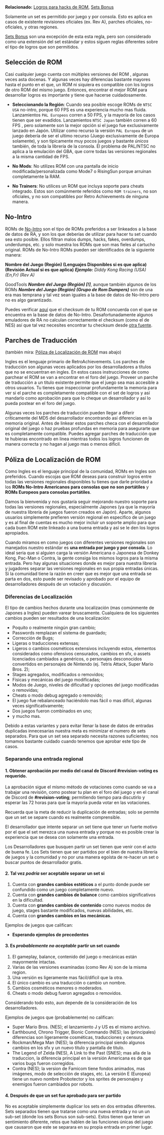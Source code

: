 **Relacionado:** [Logros para hacks de ROM](Achievements-for-ROM-hacks-es), [Sets Bonus](Bonus-Sets-es)

Solamente un set es permitido por juego y por consola. Esto es aplica en casos de existente revisiones oficiales (ex. Rev A), parches oficiales, no-oficiales, y otras regiones.

[Sets Bonus](Bonus-Sets-es) son una excepción de esta esta regla, pero son considerado como una extensión del set estándar y estos siguen reglas diferentes sobre el tipo de logros que son permitidos.

## Selección de ROM

Casi cualquier juego cuenta con múltiples versiones del ROM , algunas veces asta docenas. Y algunas veces hay diferencias bastante mayores hasta el punto en el que, un ROM ni siquiera es compatible con los logros de otro ROM del mismo juego. Entonces, encontrar el mejor ROM para desarrollar logros es importante y tiene que hacerse cuidadosamente.

- **Seleccionando la Región**: Cuando sea posible escoge ROMs de `NTSC USA` no-intro, porque 60 FPS es una experiencia mucho mas fluida. Lanzamientos `PAL Europeos` corren a 50 FPS, y la mayoría de los casos tienen que ser evadidos. Lanzamientos `NTSC Japan` también corren a 60 FPS , pero solamente son la mejor opción si el juego fue exclusivamente
  lanzado en Japón. Utilizar como recurso la versión `PAL Europea` de un juego debería de ser el ultimo recurso (Juego exclusivamente de Europa solamente), y son tipicamente muy pocos juegos y bastante _únicos_ también, de toda la librería de la consola. El problema de PAL/NTSC no aplica a la emulación del GBA, que corre todas las versiones regionales a la misma cantidad de FPS.

- **No Mods**: No utilizes ROM con una pantalla de inicio modificada/personalizada como Mode7 o RisingSun porque arruinan completamente la RAM.

- **No Trainers**: No utilices un ROM que incluya soporte para cheats integrado. Estos son comúnmente referidos como `ROM trainers`, no son oficiales, y no son compatibles por Retro Achievements de ninguna manera.

## No-Intro

ROMs de [No-Intro](http://www.no-intro.org/) son el tipo de ROMs preferidos a ser linkeados a la base de datos de RA, y son los que deberías de utilizar para hacer tu set cuando sea esto posible. Ellos filtran malos dumps, hacks, fakes, overdumps, underdumps, etc. y solo muestra los ROMs que son mas fieles al cartucho original. ROMs de No-Intro ROMs pueden ser identificados de la siguiente manera:

**Nombre del Juego (Región) (Lenguajes Disponibles si es que aplica) (Revisión Actual si es que aplica)**
_**Ejemplo:** Diddy Kong Racing (USA) (En,Fr) (Rev A)_

GoodTools **_Nombre del Juego (Región) [!]_**, aunque también algunos de los ROMs **_Nombre del Juego (Región) (Grupo de Rom Dumpers)_** son de una era mas temprana y tal vez sean iguales a la base de datos de No-Intro pero no es algo garantizado.

Puedes verificar [aquí](https://datomatic.no-intro.org/) que el checksum de tu ROM concuerda con el que se encuentra en la base de datos de No-Intro. Desafortunadamente algunos emuladores de RA no calculan correctamente el checksum (como el de NES) así que tal vez necesites encontrar tu checksum desde [otra fuente](http://www.onlinemd5.com/).

## Parches de Traducción

(también mira: [Póliza de Localización de ROM](#póliza-de-localización-de-rom) mas abajo)

Ingles es el lenguaje primario de RetroAchievements. Los parches de traducción son algunas veces aplicados por los desarrolladores a títulos que no se encuentran en ingles. En estos casos instrucciones de como parchear el ROM se van a encontrar en el foro del juego. Proveer un parche de traducción a un titulo existente permite que el juego sea mas accesible a otros usuarios. Tu tienes que inspeccionar profundamente la memoria para ver si el parche es completamente compatible con el set de logros y así mandarlo como aprobación para que lo cheque un desarrollador y así lo pueda postear en el foro del juego.

Algunas veces los parches de traducción pueden llegar a diferir críticamente del MD5 del desarrollador encontrando así diferencias en la memoria original. Antes de linkear estos parches checa con el desarrollador original del juego o haz pruebas profundas en memoria para asegurarte que es completamente compatible. Puedes agregar parches de traducción que te hubieras encontrado en linea mientras todos los logros funcionen de manera correcta y no hagan al juego mas o menos dificil.

## Póliza de Localización de ROM

Como Ingles es el lenguaje principal de la comunidad, ROMs en Ingles son preferidos. Cuando escojas que ROM deseas para construir logros entre todas las versiones regionales disponibles tu tienes que darle prioridad a los **ROMs No-Intro Americanos para consolas que no son portátiles** y **ROMs Europeos para consolas portátiles**.

Damos la bienvenida y nos gustaría seguir mejorando nuestro soporte para todas las versiones regionales, especialmente Japones (ya que la mayoría de nuestra librería de juegos fueron creados en Japón). Aparte, algunos usuarios simplemente prefieren versión regional en especifico de un juego y es al final de cuentas es mucho mejor incluir un soporte amplio para que cada buen ROM este linkeado a una buena entrada y así se le den los logros apropiados.

Cuando miramos en como juegos con diferentes versiones regionales son manejados nuestro estándar es **una entrada por juego y por consola**. Lo ideal seria que si alguien carga la versión Americana o Japonesa de Donkey Kong, Pac-Man o Contra, la gente consiga los mismos logros para la misma entrada. Pero hay algunas situaciones donde es mejor para nuestra librería y jugadores separar las versiones regionales en sus propia entradas únicas. Si la comunidad tiene la razón en creer que es mejor que una entrada se parta en dos, esto puede ser revisado y aprobado por el equipo de desarrolladores después de un votación y discusión.

### Diferencias de Localización

El tipo de cambios hechos durante una localización (mas comúnmente de Japones a Ingles) pueden varear bruscamente. Cualquiera de los siguientes cambios pueden ser resultados de una localización:

- Poquito o realmente ningún gran cambio;
- Passwords remplazan el sistema de guardado;
- Corrección de Bugs;
- Ligeras o traducciones extensas;
- Ligeros o cambios cosméticos extensivos incluyendo estos, elementos considerados como ofensivos censurados, cambios en sfx, o assets licenciados cambiados a genéricos, o personajes desconocidos convertidos en personajes de Nintendo (ej. Tetris Attack, Super Mario Bros. 2);
- Stages agregados, modificados o removidos;
- Físicas y mecánicas del juego modificadas;
- Modos de Juego, niveles de dificultad y opciones del juego modificadas o removidas;
- Cheats o modo debug agregado o removido;
- El juego fue rebalanceado haciéndolo mas fácil o mas dificil, algunas veces significativamente;
- Dos juegos fueron combinados en uno;
- y mucho mas.

Debido a estas variantes y para evitar llenar la base de datos de entradas duplicadas innecesarias nuestra meta es minimizar el numero de sets separados. Para que un set sea separado necesita razones suficientes; nos tomamos bastante cuidado cuando tenemos que aprobar este tipo de casos.

### Separando una entrada regional

#### 1. Obtener aprobación por medio del canal de Discord **#revision-voting** es requerido.

La aprobación sigue el mismo método de votaciones como cuando se va a trabajar una revisión, como postear tu plan en el foro del juego y en el canal de Discord de **#revision-voting**; permitiendo tiempo para discutirlo y esperar las 72 horas para que la mayoría pueda votar en las votaciones.

Recuerda que la meta de reducir la duplicación de entradas; solo se permite que un set se separe cuando es realmente comprensible.

El desarrollador que intente separar un set tiene que tener un fuerte motivo por el que el set merezca una nueva entrada y porque no es posible crear la experiencia que se desea con solamente una entrada.

Los Desarrolladores que busquen partir un set tienen que venir con el acto de buena fe. Los Sets tienen que ser partidos por el bien de nuestra librería de juegos y la comunidad y no por una manera egoísta de re-hacer un set o buscar puntos de desarrollador gratis.

#### 2. Tal vez _podría_ ser aceptable separar un set si

1. Cuenta con **grandes cambios estéticos** a el punto donde puede ser confundido como un juego completamente nuevo.
2. Cuenta con **grandes cambios de balance** como cambios significativos en la dificultad.
3. Cuenta con **grandes cambios de contenido** como nuevos modos de juego, stages bastante modificados, nuevas abilidades, etc.
4. Cuenta con **grandes cambios en las mecánicas**.

Ejemplos de juegos que califican:

- **Esperando ejemplos de precedentes**

#### 3. Es _probablemente no aceptable_ partir un set cuando

1. El gameplay, balance, contenido del juego o mecánicas están mayormente intactas.
2. Varias de las versiones examinadas (como Rev A) son de la misma region.
3. Una versión es ligeramente mas fácil/dificil que la otra.
4. El único cambio es una traducción o cambio un nombre.
5. Cambios cosméticos menores o moderados.
6. Cheats o modo debug fueron agregados o removidos.

Considerando todo esto, aun depende de la consideración de los desarrolladores.

Ejemplos de juegos que (probablemente) no califican:

- Super Mario Bros. (NES); el lanzamiento J y US es el mismo archivo.
- Earthbound, Chrono Trigger, Bionic Commando (NES); las (principales) diferencias son ligeramente cosméticas, traducciones y censura.
- Rockman/Mega Man (NES); la diferencia principal siendo algunos cambios en los sfx y un nuevo titulo y pantalla de titulo.
- The Legend of Zelda (NES), A Link to the Past (SNES); mas alla de la traduccion, la diferencia principal en la versión Americana es de que varios bugs fueron corregidos.
- Contra (NES); la version de Famicom tiene fondos animados, mas imágenes, modo de selección de stages, etc. La versión E (Europea) tiene un nuevo nombre Probotector y los sprites de personajes y enemigos fueron cambiados por robots.

#### 4. Después de que un set fue aprobado para ser partido

No es aceptable simplemente duplicar los sets en dos entradas diferentes. Sets separados tienen que tratarse como una nueva entrada y no un un sub-set (donde los sets Bonus son sub-sets). Estos tienen que tener un sentimiento diferente, retos que hablen de las funciones únicas del juego que causaron que este se separara en su propia entrada en primer lugar.
